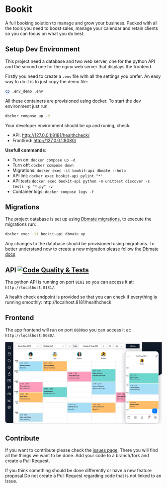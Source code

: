 # Bookit

A full booking solution to manage and grow your business.
Packed with all the tools you need to boost sales, manage your calendar and
retain clients so you can focus on what you do best.

## Setup Dev Environment

This project need a database and two web server, one for the python API and the
second one for the nginx web server that displays the frontend.

Firstly you need to create a `.env` file with all the settings you prefer.
An easy way to do it is to just copy the demo file:

```bash
cp .env_demo .env
```

All these containers are provisioned using docker. To start the dev environment
just run:

```bash
docker compose up -d
```

Your developer environment should be up and runing, check:

- API: http://127.0.0.1:8181/healthcheck/
- FrontEnd: http://127.0.0.1:8080/

**Usefull commands**:

- Turn on: `docker compose up -d`
- Turn off: `docker compose down`
- Migrations: `docker exec -it bookit-api dbmate --help`
- API lint: `docker exec bookit-api pylint "*"`
- API tests `docker exec bookit-api python -m unittest discover -s tests -p "*.py" -v`
- Container logs: `docker compose logs -f`

## Migrations

The project database is set up using
[Dbmate migrations](https://github.com/amacneil/dbmate), to execute the
migrations run:

```bash
docker exec -it bookit-api dbmate up
```

Any changes to the database should be provisioned using migrations. To
better understand now to create a new migration please follow the 
[Dbmate docs](https://github.com/amacneil/dbmate/blob/main/README.md)

## API [![Code Quality & Tests](https://github.com/mariogarridopt/bookit/actions/workflows/code-checks.yml/badge.svg?branch=master)](https://github.com/mariogarridopt/bookit/actions/workflows/code-checks.yml)

The python API is running on port `8181` so you can access it at:
`http://localhost:8181/`.

A health check endpoint is provided so that you can check if everything is
running smoothly: http://localhost:8181/healthcheck

## Frontend

The app frontend will run on port `8080`so you can access it at:
`http://localhost:8080/`.

![demo img](demo.jpg)

## Contribute

If you want to contribute please check the [issues page](https://github.com/mariogarridopt/bookit/issues). There you will
find all the things we want to be done. Add your code to a branch/fork and
create a Pull Request.

If you think something should be done differently or have a new feature proposal
Do not create a Pull Request regarding code that is not linked to an issue.
